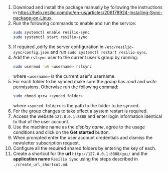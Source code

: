 1. Download and install the package manually by following the instructions in https://help.resilio.com/hc/en-us/articles/206178924-Installing-Sync-package-on-Linux.
1. Run the following commands to enable and run the service:
    ```bash
    sudo systemctl enable resilio-sync
    sudo systemctl start resilio-sync
    ```
1. If required ,odify the server configuration in `/etc/resilio-sync/config.json` and run `sudo systemctl restart resilio-sync`.
1. Add the `rslsync` user to the current user's group by running:
    ```bash
    sudo usermod -aG <username> rslsync
    ```
    where `<username>` is the current user's username.
1. For each folder to be synced make sure the *group* has *read* and *write* permissions. Otherwise run the following commad:
    ```bash
    sudo chmod g+rw <synced_folder>
    ```
    where `<synced_folder>` is the path to the folder to be synced.
1. For the group changes to take effect a system restart is required.
1. Access the website `127.0.0.1:8888` and enter login information identical to that of the user account.
1. Use the machine name as the *display name*, agree to the usage conditions and click on the **Get started** button.
1. When prompted enter the user account credentials and dismiss the newsletter subscription request.
1. Configure all the required shared folders by entering the key of each.
1. Create a shortcut for the **url** `http://127.0.0.1:8888/gui/` and the **application name** `Resilio Sync` using the steps described in `./create_url_shortcut.md`.
